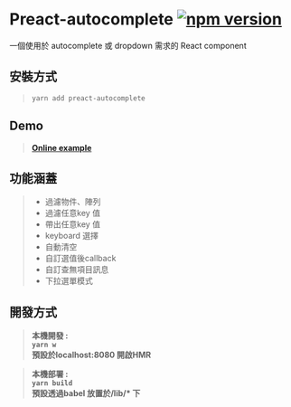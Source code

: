 # Preact-autocomplete [![npm version](https://img.shields.io/npm/v/preact-autocomplete.svg?style=flat-square)](https://www.npmjs.com/package/preact-autocomplete)
一個使用於 autocomplete 或 dropdown 需求的 React component



## 安裝方式


>```yarn add preact-autocomplete```


## Demo 
>**[Online example](https://jimmy1217.github.io/React-AutoComplete/)**

## 功能涵蓋
>- 過濾物件、陣列
>- 過濾任意key 值
>- 帶出任意key 值
>- keyboard 選擇
>- 自動清空 
>- 自訂選值後callback
>- 自訂查無項目訊息
>- 下拉選單模式



## 開發方式

>**本機開發 :**  
>**```yarn w```**<br/>
>**預設於localhost:8080 開啟HMR**

>**本機部署 :**  
>**```yarn build```**<br/>
>**預設透過babel 放置於/lib/\* 下**

